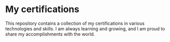 # My certifications

This repository contains a collection of my certifications in various technologies and skills. I am always learning and growing, and I am proud to share my accomplishments with the world.